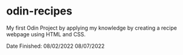 # odin-recipes
My first Odin Project by applying my knowledge by creating a recipe webpage using HTML and CSS.

Date Finished: 08/02/2022
               08/07/2022
